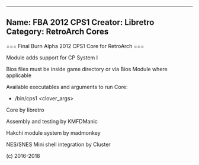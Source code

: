 -----------------------
Name: FBA 2012 CPS1 
Creator: Libretro
Category: RetroArch Cores
-----------------------
=== Final Burn Alpha 2012 CPS1 Core for RetroArch ===

Module adds support for CP System I

Bios files must be inside game directory or via Bios Module where applicable

Available executables and arguments to run Core:
- /bin/cps1 <rom> <clover_args>

Core by libretro

Assembly and testing by KMFDManic

Hakchi module system by madmonkey

NES/SNES Mini shell integration by Cluster

(c) 2016-2018

